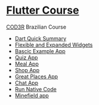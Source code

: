 # [Flutter Course](https://www.udemy.com/course/curso-flutter)

[COD3R](https://www.cod3r.com.br/) Brazilian Course

* [Dart Quick Summary](https://github.com/robsonoduarte/learn-flutter/tree/master/flutter_course/dart_quick_summary)
* [Flexible and Expanded Widgets](https://github.com/robsonoduarte/learn-flutter/tree/master/flutter_course/flexible_expanded)
* [Bascic Example App](https://github.com/robsonoduarte/learn-flutter/tree/master/flutter_course/example)
* [Quiz App](https://github.com/robsonoduarte/learn-flutter/tree/master/flutter_course/quiz_app)
* [Meal App](https://github.com/robsonoduarte/learn-flutter/tree/master/flutter_course/meals)
* [Shop App](https://github.com/robsonoduarte/learn-flutter/tree/master/flutter_course/shop)
* [Great Places App](https://github.com/robsonoduarte/learn-flutter/tree/master/flutter_course/great_places)
* [Chat App](https://github.com/robsonoduarte/learn-flutter/tree/master/flutter_course/chat)
* [Run Native Code](https://github.com/robsonoduarte/learn-flutter/tree/master/flutter_course/run_native)
* [Minefield app]()




